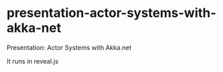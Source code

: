 # presentation-actor-systems-with-akka-net

Presentation: Actor Systems with Akka.net

It runs in reveal.js
